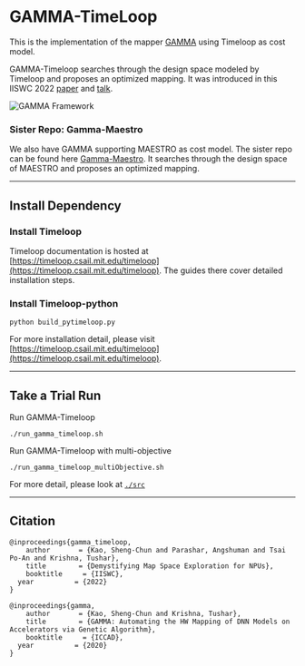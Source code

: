 # GAMMA-TimeLoop #
This is the implementation of the mapper [GAMMA](https://dl.acm.org/doi/10.1145/3400302.3415639) using Timeloop as cost model.

GAMMA-Timeloop searches through the design space modeled by Timeloop and proposes an optimized mapping. It was introduced in this IISWC 2022 [paper](https://arxiv.org/pdf/2210.03731.pdf) and [talk](https://synergy.ece.gatech.edu/files/2022/11/IISWC2022Demysitifying_MSE_talk-final.pdf).

![GAMMA Framework](./gamma.jpg)

### Sister Repo: Gamma-Maestro ###
We also have GAMMA supporting MAESTRO as cost model. The sister repo can be found here [Gamma-Maestro](https://github.com/maestro-project/gamma). It searches through the design space of MAESTRO and proposes an optimized mapping.

----
## Install Dependency ###
### Install Timeloop ###
Timeloop documentation is hosted at [https://timeloop.csail.mit.edu/timeloop](https://timeloop.csail.mit.edu/timeloop). The guides there cover detailed installation steps. 
### Install Timeloop-python ###

```
python build_pytimeloop.py
```
For more installation detail, please visit [https://timeloop.csail.mit.edu/timeloop](https://timeloop.csail.mit.edu/timeloop).

------------------
## Take a Trial Run ##
Run GAMMA-Timeloop
```
./run_gamma_timeloop.sh
```

Run GAMMA-Timeloop with multi-objective
```
./run_gamma_timeloop_multiObjective.sh
```

For more detail, please look at [``./src``](./src)

--------------

## Citation ##
```
@inproceedings{gamma_timeloop,
    author       = {Kao, Sheng-Chun and Parashar, Angshuman and Tsai Po-An and Krishna, Tushar},
    title        = {Demystifying Map Space Exploration for NPUs},
    booktitle     = {IISWC},
  year          = {2022}
}

```


```
@inproceedings{gamma,
    author       = {Kao, Sheng-Chun and Krishna, Tushar},
    title        = {GAMMA: Automating the HW Mapping of DNN Models on Accelerators via Genetic Algorithm},
    booktitle     = {ICCAD},
  year          = {2020}
}

```
